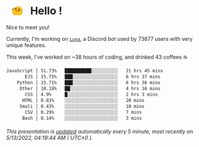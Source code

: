 <h1>   <img src="./spoink.gif" style="vertical-align:middle;" width="30px">   Hello ! </h1>

Nice to meet you!

Currently, I'm working on <a href='https://github.com/Asgarrrr/Luna'>`Luna`</a>, a Discord bot used by 73677 users with very unique features.

This week, I've worked on ~38 hours of coding, and drinked 43 coffees ☕

```
JavaScript │ 51.73%   ██████████░░░░░░░░░░   21 hrs 45 mins
       EJS │ 15.75%   ███░░░░░░░░░░░░░░░░░   6 hrs 37 mins
    Python │ 15.71%   ███░░░░░░░░░░░░░░░░░   6 hrs 36 mins
     Other │ 10.18%   ██░░░░░░░░░░░░░░░░░░   4 hrs 16 mins
       CSS │ 4.9%     █░░░░░░░░░░░░░░░░░░░   2 hrs 3 mins
      HTML │ 0.83%    ░░░░░░░░░░░░░░░░░░░░   20 mins
     Smali │ 0.43%    ░░░░░░░░░░░░░░░░░░░░   10 mins
       CSV │ 0.29%    ░░░░░░░░░░░░░░░░░░░░   7 mins
      Bash │ 0.14%    ░░░░░░░░░░░░░░░░░░░░   3 mins
```

###### This presentation is [updated](https://github.com/Asgarrrr) automatically every 5 minute, most recently on 5/13/2022, 04:19:44 AM ( UTC±0 ).